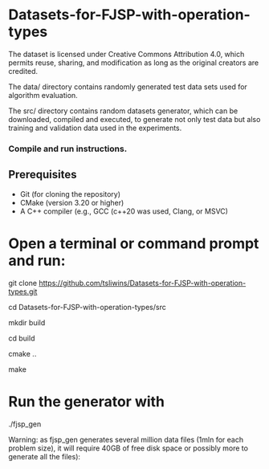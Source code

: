 # Datasets-for-FJSP-with-operation-types

The dataset is licensed under Creative Commons Attribution 4.0, which permits reuse, sharing, and modification as long as the original creators are credited.

The data/ directory contains randomly generated test data sets used for algorithm evaluation.

The src/ directory contains random datasets generator, which can be downloaded, compiled and executed, to generate not only test data but also training and validation data used in the experiments.

### Compile and run instructions.
 
## Prerequisites

- Git (for cloning the repository)
- CMake (version 3.20 or higher)
- A C++ compiler (e.g., GCC (c++20 was used, Clang, or MSVC)

# Open a terminal or command prompt and run:

git clone https://github.com/tsliwins/Datasets-for-FJSP-with-operation-types.git

cd Datasets-for-FJSP-with-operation-types/src

mkdir build

cd build

cmake ..

make

# Run the generator with
./fjsp_gen

Warning: as fjsp_gen generates several million data files (1mln for each problem size), it will require 40GB of free disk space or possibly more to generate all the files):




   
